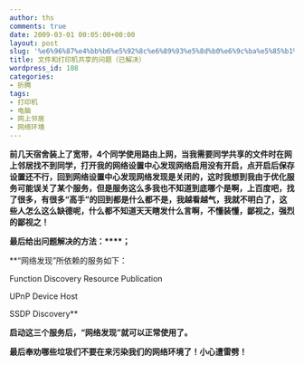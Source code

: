 ```yaml
---
author: ths
comments: true
date: 2009-03-01 00:05:00+00:00
layout: post
slug: '%e6%96%87%e4%bb%b6%e5%92%8c%e6%89%93%e5%8d%b0%e6%9c%ba%e5%85%b1%e4%ba%ab%e7%9a%84%e9%97%ae%e9%a2%98%ef%bc%88%e5%b7%b2%e8%a7%a3%e5%86%b3%ef%bc%89'
title: 文件和打印机共享的问题（已解决）
wordpress_id: 108
categories:
- 折腾
tags:
- 打印机
- 电脑
- 网上邻居
- 网络环境
---
```



**前几天宿舍装上了宽带，4个同学使用路由上网，当我需要同学共享的文件时在网上邻居找不到同学，打开我的网络设置中心发现网络启用没有开启，点开启后保存设置还不行，回到网络设置中心发现网络发现是关闭的，这时我想到我由于优化服务可能误关了某个服务，但是服务这么多我也不知道到底哪个是啊，上百度吧，找了很多，有很多“高手”的回到都是什么都不是，我越看越气，我就不明白了，这些人怎么这么缺德呢，什么都不知道天天瞎发什么言啊，不懂装懂，鄙视之，强烈的鄙视之！**





**最后给出问题解决的方法：****；**





**“网络发现”所依赖的服务如下：  

Function Discovery Resource Publication  

UPnP Device Host  

SSDP Discovery**





**启动这三个服务后，“网络发现”就可以正常使用了。**





**最后奉劝哪些垃圾们不要在来污染我们的网络环境了！小心遭雷劈！**



